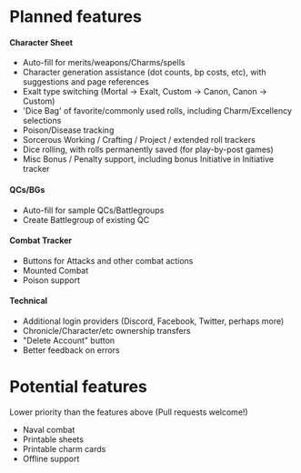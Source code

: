 # Planned features

#### Character Sheet

- Auto-fill for merits/weapons/Charms/spells
- Character generation assistance (dot counts, bp costs, etc), with suggestions and page references
- Exalt type switching (Mortal -> Exalt, Custom -> Canon, Canon -> Custom)
- 'Dice Bag' of favorite/commonly used rolls, including Charm/Excellency selections
- Poison/Disease tracking
- Sorcerous Working / Crafting / Project / extended roll trackers
- Dice rolling, with rolls permanently saved (for play-by-post games)
- Misc Bonus / Penalty support, including bonus Initiative in Initiative tracker

#### QCs/BGs

- Auto-fill for sample QCs/Battlegroups
- Create Battlegroup of existing QC

#### Combat Tracker

- Buttons for Attacks and other combat actions
- Mounted Combat
- Poison support

#### Technical

- Additional login providers (Discord, Facebook, Twitter, perhaps more)
- Chronicle/Character/etc ownership transfers
- "Delete Account" button
- Better feedback on errors

# Potential features

Lower priority than the features above (Pull requests welcome!)

- Naval combat
- Printable sheets
- Printable charm cards
- Offline support
